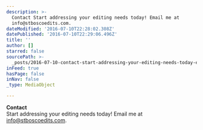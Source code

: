 ```yaml
---
description: >-
  Contact Start addressing your editing needs today! Email me at
  info@stboscoedits.com.
dateModified: '2016-07-10T22:28:02.308Z'
datePublished: '2016-07-10T22:29:06.496Z'
title: ''
author: []
starred: false
sourcePath: >-
  _posts/2016-07-10-contact-start-addressing-your-editing-needs-today-email-me.md
inFeed: true
hasPage: false
inNav: false
_type: MediaObject

---
```

**Contact**  
Start addressing your editing needs today! Email me at [info@stboscoedits.com][0].

[0]: mailto:info@stboscoedits.com?Subject=Inquiry